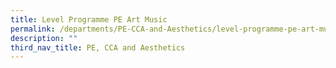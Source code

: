 ```yaml
---
title: Level Programme PE Art Music
permalink: /departments/PE-CCA-and-Aesthetics/level-programme-pe-art-music/
description: ""
third_nav_title: PE, CCA and Aesthetics
---
```

